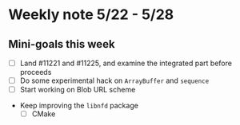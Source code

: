 # Weekly note 5/22 - 5/28

## Mini-goals this week

- [ ] Land #11221 and #11225, and examine the integrated part before proceeds
- [ ] Do some experimental hack on `ArrayBuffer` and `sequence`
- [ ] Start working on Blob URL scheme
- Keep improving the `libnfd` package
    - [ ] CMake
